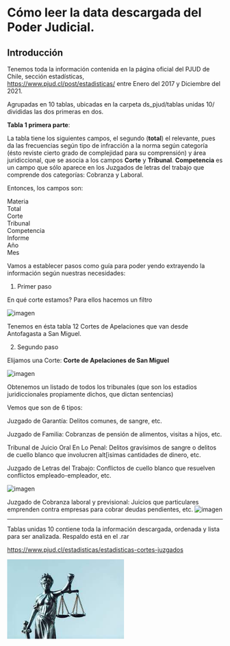 # Cómo leer la data descargada del Poder Judicial.

## Introducción

Tenemos toda la información contenida en la página oficial del PJUD de Chile, sección estadísticas,\
https://www.pjud.cl/post/estadisticas/
entre Enero del 2017 y Diciembre del 2021.

Agrupadas en 10 tablas, ubicadas en la carpeta ds_pjud/tablas unidas 10/
divididas las dos primeras en dos.

**Tabla 1 primera parte**:

La tabla tiene los siguientes campos, el segundo (**total**) el relevante, pues da las frecuencias según tipo de
infracción a la norma según categoría (ésto reviste cierto grado de complejidad para su comprensión) y área juridiccional, 
que se asocia a los campos **Corte** y **Tribunal**. **Competencia** es un campo que sólo aparece en los Juzgados de letras del trabajo
que comprende dos categorías: Cobranza y Laboral.

Entonces, los campos son:

Materia\
Total\
Corte\
Tribunal\
Competencia\
Informe\
Año\
Mes

Vamos a establecer pasos como guía para poder yendo extrayendo la información según nuestras necesidades:

1. Primer paso

En qué corte estamos? Para ellos hacemos un filtro 

![imagen](https://user-images.githubusercontent.com/50757247/156581224-a96dd67e-8261-4431-9c0e-cb2c30e35ca5.png)

Tenemos en ésta tabla 12 Cortes de Apelaciones que van desde Antofagasta a San Miguel.

2. Segundo paso

Elijamos una Corte: **Corte de Apelaciones de San Miguel** 

![imagen](https://user-images.githubusercontent.com/50757247/156592230-8d350065-a164-4228-a6e6-0901ad1f9dba.png)

Obtenemos un listado de todos los tribunales (que son los estadios juridiccionales propiamente dichos, que dictan sentencias)

Vemos que son de 6 tipos:

Juzgado de Garantía: Delitos comunes, de sangre, etc.

Juzgado de Familia: Cobranzas de pensión de alimentos, visitas a hijos, etc.

Tribunal de Juicio Oral En Lo Penal: Delitos gravísimos de sangre o delitos de cuello blanco que involucren alt[isimas cantidades de dinero, etc.

Juzgado de Letras del Trabajo: Conflictos de cuello blanco que resuelven conflictos empleado-empleador, etc.

![imagen](https://user-images.githubusercontent.com/50757247/156595739-5bc94762-f5ec-43eb-b0fe-a465f6bdd739.png)

Juzgado de Cobranza laboral y previsional: Juicios que particulares emprenden contra empresas para cobrar deudas pendientes, etc.
![imagen](https://user-images.githubusercontent.com/50757247/156596134-17abc70c-6529-4c61-aa05-e3165c7b02fa.png)


***







Tablas unidas 10 contiene toda la información descargada, ordenada y lista para ser analizada.
Respaldo está en el .rar

https://www.pjud.cl/estadisticas/estadisticas-cortes-juzgados

![alt text](pj.jpg)



